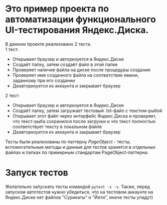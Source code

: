 # Это пример проекта по автоматизации функционального UI-тестирования Яндекс.Диска.
В данном проекте реализовано 2 теста.  
1 тест:
- Открывает браузер и авторизуется в Яндекс.Диске
- Создаёт папку, затем создаёт файл в этой папке
- Проверяет наличие файла на диске после процедуры создания
- Проверяет имя созданного файла на соответствие имени, заданному при его создании
- Деавторизуется из аккаунта и закрывает браузер

2 тест:
- Открывает браузер и авторизуется в Яндекс.Диске
- Создаёт папку, затем загружает тестовый .txt-файл с текстом-рыбой
- Открывает этот файл через интерфейс Яндекс.Диска и проверяет, что текст-рыба сохранился после загрузки
и что текст полностью соответствует тексту в локальном файле
- Деавторизуется из аккаунта и закрывает браузер  

Тесты были реализованы по паттерну *PageObject* - тесты, вспомогательные методы и данные для тестов хранятся
в отдельных файлах и папках по примерным стандартам PageObject-паттерна.

# Запуск тестов
Желательно запускать тесты командой `pytest -s -v`. Также, перед запуском автотестов нужно убедиться,
что на тестовом аккаунте на Яндекс.Диске нет файлов "Сурикаты" и "Йети", иначе тесты упадут)
